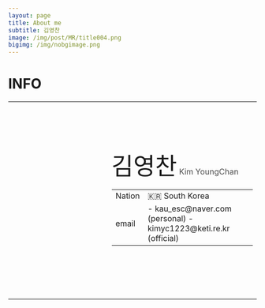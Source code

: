 ```yaml
---
layout: page
title: About me
subtitle: 김영찬
image: /img/post/MR/title004.png
bigimg: /img/nobgimage.png
---
```


# INFO

<table width="100%" style="
  border : none;
">
  <tr width="100%">
    <td width="40%" height ="400px" style = "
    background-image:url(/img/MyPicture.jpeg);
    background-size: cover;
    background-position: 50% 50%;
    background-repeat: no-repeat;">
    </td>
    <td width="60%" height="400px">
      <font size="7">김영찬</font> <font color="#4d4d4d">Kim YoungChan</font><br>
      <table>
        <tr><td>Nation</td><td>🇰🇷 South Korea</td></tr>
        <tr><td>email</td>
            <td>
              - kau_esc@naver.com (personal)
              - kimyc1223@keti.re.kr (official)
            </td>
        </tr>
      </table>
    </td>
  </tr>
<table>
